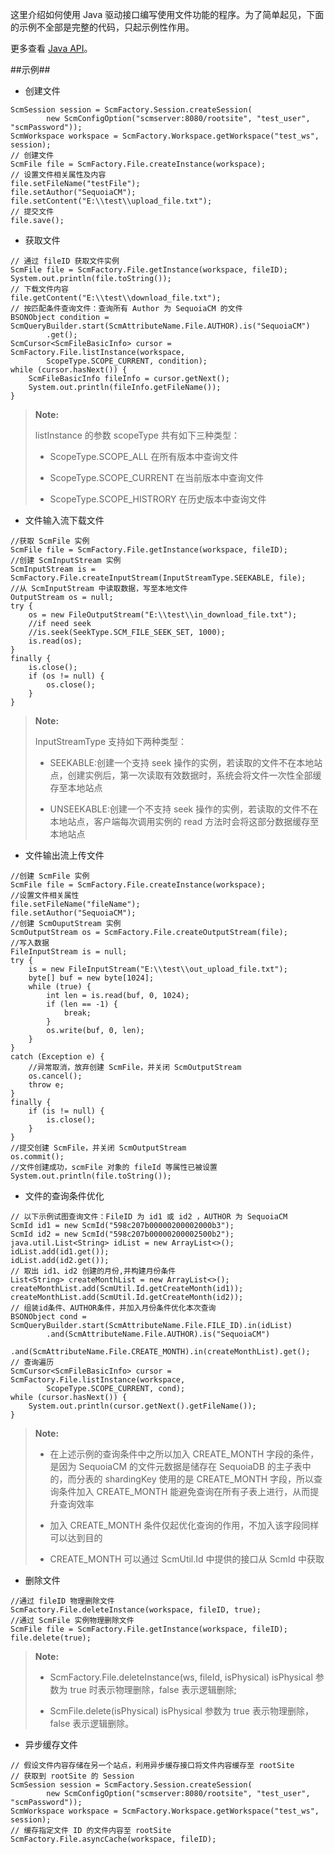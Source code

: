 这里介绍如何使用 Java 驱动接口编写使用文件功能的程序。为了简单起见，下面的示例不全部是完整的代码，只起示例性作用。
    
更多查看 [Java API][java_api]。

##示例##

* 创建文件

```lang-javascript 
ScmSession session = ScmFactory.Session.createSession(
        new ScmConfigOption("scmserver:8080/rootsite", "test_user", "scmPassword"));
ScmWorkspace workspace = ScmFactory.Workspace.getWorkspace("test_ws", session);
// 创建文件
ScmFile file = ScmFactory.File.createInstance(workspace);
// 设置文件相关属性及内容
file.setFileName("testFile");
file.setAuthor("SequoiaCM");
file.setContent("E:\\test\\upload_file.txt");
// 提交文件
file.save();
```

* 获取文件

```lang-javascript 
// 通过 fileID 获取文件实例
ScmFile file = ScmFactory.File.getInstance(workspace, fileID);
System.out.println(file.toString());
// 下载文件内容
file.getContent("E:\\test\\download_file.txt");
// 按匹配条件查询文件：查询所有 Author 为 SequoiaCM 的文件
BSONObject condition = ScmQueryBuilder.start(ScmAttributeName.File.AUTHOR).is("SequoiaCM")
        .get();
ScmCursor<ScmFileBasicInfo> cursor = ScmFactory.File.listInstance(workspace,
        ScopeType.SCOPE_CURRENT, condition);
while (cursor.hasNext()) {
    ScmFileBasicInfo fileInfo = cursor.getNext();
    System.out.println(fileInfo.getFileName());
}
```
>  **Note:**
> 
>  listInstance 的参数 scopeType 共有如下三种类型：
> 
>  * ScopeType.SCOPE_ALL  在所有版本中查询文件
> 
>  * ScopeType.SCOPE_CURRENT 在当前版本中查询文件
> 
>  * ScopeType.SCOPE_HISTRORY 在历史版本中查询文件 

*	文件输入流下载文件

```lang-javascript
//获取 ScmFile 实例
ScmFile file = ScmFactory.File.getInstance(workspace, fileID);
//创建 ScmInputStream 实例
ScmInputStream is = ScmFactory.File.createInputStream(InputStreamType.SEEKABLE, file);
//从 ScmInputStream 中读取数据，写至本地文件
OutputStream os = null;
try {
    os = new FileOutputStream("E:\\test\\in_download_file.txt");
    //if need seek
    //is.seek(SeekType.SCM_FILE_SEEK_SET, 1000);            
    is.read(os);
}
finally {
    is.close();
    if (os != null) {
        os.close();
    }
}
```
>**Note:**
> 
>  InputStreamType 支持如下两种类型：
> 
>  * SEEKABLE:创建一个支持 seek 操作的实例，若读取的文件不在本地站点，创建实例后，第一次读取有效数据时，系统会将文件一次性全部缓存至本地站点
> 
>  * UNSEEKABLE:创建一个不支持 seek 操作的实例，若读取的文件不在本地站点，客户端每次调用实例的 read 方法时会将这部分数据缓存至本地站点

*	文件输出流上传文件

```lang-javascript
//创建 ScmFile 实例
ScmFile file = ScmFactory.File.createInstance(workspace);
//设置文件相关属性
file.setFileName("fileName");
file.setAuthor("SequoiaCM");
//创建 ScmOuputStream 实例
ScmOutputStream os = ScmFactory.File.createOutputStream(file);
//写入数据
FileInputStream is = null;
try {
    is = new FileInputStream("E:\\test\\out_upload_file.txt");
    byte[] buf = new byte[1024];
    while (true) {
        int len = is.read(buf, 0, 1024);
        if (len == -1) {
            break;
        }
        os.write(buf, 0, len);
    }
}
catch (Exception e) {
    //异常取消，放弃创建 ScmFile，并关闭 ScmOutputStream 
    os.cancel();
    throw e;
}
finally {
    if (is != null) {
        is.close();
    }
}
//提交创建 ScmFile，并关闭 ScmOutputStream  
os.commit();
//文件创建成功，scmFile 对象的 fileId 等属性已被设置
System.out.println(file.toString());
```

* 文件的查询条件优化

```lang-javascript 
// 以下示例试图查询文件：FileID 为 id1 或 id2 ，AUTHOR 为 SequoiaCM
ScmId id1 = new ScmId("598c207b00000200002000b3");
ScmId id2 = new ScmId("598c207b00000200002500b2");
java.util.List<String> idList = new ArrayList<>();
idList.add(id1.get());
idList.add(id2.get());
// 取出 id1、id2 创建的月份,并构建月份条件
List<String> createMonthList = new ArrayList<>();
createMonthList.add(ScmUtil.Id.getCreateMonth(id1));
createMonthList.add(ScmUtil.Id.getCreateMonth(id2));
// 组装id条件、AUTHOR条件，并加入月份条件优化本次查询
BSONObject cond = ScmQueryBuilder.start(ScmAttributeName.File.FILE_ID).in(idList)
        .and(ScmAttributeName.File.AUTHOR).is("SequoiaCM")
        .and(ScmAttributeName.File.CREATE_MONTH).in(createMonthList).get();
// 查询遍历
ScmCursor<ScmFileBasicInfo> cursor = ScmFactory.File.listInstance(workspace,
        ScopeType.SCOPE_CURRENT, cond);
while (cursor.hasNext()) {
    System.out.println(cursor.getNext().getFileName());
}
```
>  **Note:**
> 
>  * 在上述示例的查询条件中之所以加入 CREATE_MONTH 字段的条件，是因为 SequoiaCM 的文件元数据是储存在 SequoiaDB 的主子表中的，而分表的 shardingKey 使用的是 CREATE_MONTH 字段，所以查询条件加入 CREATE_MONTH 能避免查询在所有子表上进行，从而提升查询效率
>
>  * 加入 CREATE_MONTH 条件仅起优化查询的作用，不加入该字段同样可以达到目的
>
>  * CREATE_MONTH 可以通过 ScmUtil.Id 中提供的接口从 ScmId 中获取

* 删除文件
	
```lang-javascript 
//通过 fileID 物理删除文件
ScmFactory.File.deleteInstance(workspace, fileID, true);
//通过 ScmFile 实例物理删除文件
ScmFile file = ScmFactory.File.getInstance(workspace, fileID);
file.delete(true);
```
>  **Note:**
>
>  * ScmFactory.File.deleteInstance(ws, fileId, isPhysical) isPhysical 参数为 true 时表示物理删除，false 表示逻辑删除;
>
>  * ScmFile.delete(isPhysical) isPhysical 参数为 true 表示物理删除，false 表示逻辑删除。

* 异步缓存文件
	
```lang-javascript 
// 假设文件内容存储在另一个站点，利用异步缓存接口将文件内容缓存至 rootSite
// 获取到 rootSite 的 Session
ScmSession session = ScmFactory.Session.createSession(
        new ScmConfigOption("scmserver:8080/rootsite", "test_user", "scmPassword"));
ScmWorkspace workspace = ScmFactory.Workspace.getWorkspace("test_ws", session);   
// 缓存指定文件 ID 的文件内容至 rootSite
ScmFactory.File.asyncCache(workspace, fileID);
```

[java_api]:api/java/html/index.html